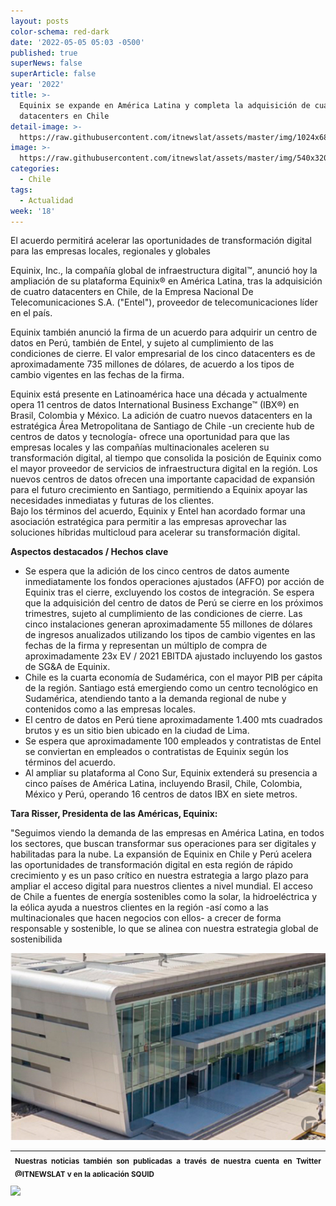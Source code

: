 ```yaml
---
layout: posts
color-schema: red-dark
date: '2022-05-05 05:03 -0500'
published: true
superNews: false
superArticle: false
year: '2022'
title: >-
  Equinix se expande en América Latina y completa la adquisición de cuatro
  datacenters en Chile
detail-image: >-
  https://raw.githubusercontent.com/itnewslat/assets/master/img/1024x680/edificio-datacenter-g.jpg
image: >-
  https://raw.githubusercontent.com/itnewslat/assets/master/img/540x320/edificio-datacenter-p.jpg
categories:
  - Chile
tags:
  - Actualidad
week: '18'
---
```

El acuerdo permitirá acelerar las oportunidades de transformación digital para las empresas locales, regionales y globales

Equinix, Inc., la compañía global de infraestructura digital™, anunció hoy la ampliación de su plataforma Equinix® en América Latina, tras la adquisición de cuatro datacenters en Chile, de la Empresa Nacional De Telecomunicaciones S.A. ("Entel"), proveedor de telecomunicaciones líder en el país.

Equinix también anunció la firma de un acuerdo para adquirir un centro de datos en Perú, también de Entel, y sujeto al cumplimiento de las condiciones de cierre. El valor empresarial de los cinco datacenters es de aproximadamente 735 millones de dólares, de acuerdo a los tipos de cambio vigentes en las fechas de la firma.

Equinix está presente en Latinoamérica hace una década y actualmente opera 11 centros de datos International Business Exchange™ (IBX®) en Brasil, Colombia y México. La adición de cuatro nuevos datacenters en la estratégica Área Metropolitana de Santiago de Chile -un creciente hub de centros de datos y tecnología- ofrece una oportunidad para que las empresas locales y las compañías multinacionales aceleren su transformación digital, al tiempo que consolida la posición de Equinix como el mayor proveedor de servicios de infraestructura digital en la región. Los nuevos centros de datos ofrecen una importante capacidad de expansión para el futuro crecimiento en Santiago, permitiendo a Equinix apoyar las necesidades inmediatas y futuras de los clientes.  
Bajo los términos del acuerdo, Equinix y Entel han acordado formar una asociación estratégica para permitir a las empresas aprovechar las soluciones híbridas multicloud para acelerar su transformación digital.

**Aspectos destacados / Hechos clave**

- Se espera que la adición de los cinco centros de datos aumente inmediatamente los fondos operaciones ajustados (AFFO) por acción de Equinix tras el cierre, excluyendo los costos de integración. Se espera que la adquisición del centro de datos de Perú se cierre en los próximos trimestres, sujeto al cumplimiento de las condiciones de cierre. Las cinco instalaciones generan aproximadamente 55 millones de dólares de ingresos anualizados utilizando los tipos de cambio vigentes en las fechas de la firma y representan un múltiplo de compra de aproximadamente 23x EV / 2021 EBITDA ajustado incluyendo los gastos de SG&A de Equinix.
- Chile es la cuarta economía de Sudamérica, con el mayor PIB per cápita de la región. Santiago está emergiendo como un centro tecnológico en Sudamérica, atendiendo tanto a la demanda regional de nube y contenidos como a las empresas locales. 
- El centro de datos en Perú tiene aproximadamente 1.400 mts cuadrados brutos y es un sitio bien ubicado en la ciudad de Lima.
- Se espera que aproximadamente 100 empleados y contratistas de Entel se conviertan en empleados o contratistas de Equinix según los términos del acuerdo. 
- Al ampliar su plataforma al Cono Sur, Equinix extenderá su presencia a cinco países de América Latina, incluyendo Brasil, Chile, Colombia, México y Perú, operando 16 centros de datos IBX en siete metros.

**Tara Risser, Presidenta de las Américas, Equinix:**

"Seguimos viendo la demanda de las empresas en América Latina, en todos los sectores, que buscan transformar sus operaciones para ser digitales y habilitadas para la nube. La expansión de Equinix en Chile y Perú acelera las oportunidades de transformación digital en esta región de rápido crecimiento y es un paso crítico en nuestra estrategia a largo plazo para ampliar el acceso digital para nuestros clientes a nivel mundial. El acceso de Chile a fuentes de energía sostenibles como la solar, la hidroeléctrica y la eólica ayuda a nuestros clientes en la región -así como a las multinacionales que hacen negocios con ellos- a crecer de forma responsable y sostenible, lo que se alinea con nuestra estrategia global de sostenibilida

![](https://raw.githubusercontent.com/itnewslat/assets/master/img/540x320/edificio-datacenter-p.jpg)

<table style="height: 42px;" width="569">
<tbody>
<tr>
<td style="text-align: justify;"><sub><strong>Nuestras noticias también son publicadas a través de nuestra cuenta en Twitter <a href="https://twitter.com/itnewslat?lang=es">@ITNEWSLAT</a> y en la aplicación <a href="https://squidapp.co/en/">SQUID</a></strong></sub></td>
</tr>
</tbody>
</table>

<img src="https://tracker.metricool.com/c3po.jpg?hash=56f88a41e39ab42c063cc51676587a04"/>